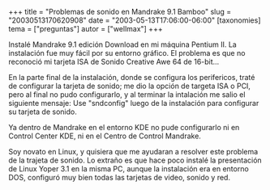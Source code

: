 +++
title = "Problemas de sonido en Mandrake 9.1 Bamboo"
slug = "20030513170620908"
date = "2003-05-13T17:06:00-06:00"
[taxonomies]
tema = ["preguntas"]
autor = ["wellmax"]
+++

Instalé Mandrake 9.1 edición Download en mi máquina Pentium II. La
instalación fue muy fácil por su entorno gráfico. El problema es que no
reconoció mi tarjeta ISA de Sonido Creative Awe 64 de 16-bit…

<!-- more -->
En la parte final de la instalación, donde se configura los perifericos,
traté de configurar la tarjeta de sonido; me dio la opción de targeta
ISA o PCI, pero al final no pudo configurarlo, y al terminar la
intalación me salio el siguiente mensaje: Use &quot;sndconfig&quot;
luego de la instalación para configurar su tarjeta de sonido.

Ya dentro de Mandrake en el entorno KDE no pude configurarlo ni en
Control Center KDE, ni en el Centro de Control Mandrake.

Soy novato en Linux, y quisiera que me ayudaran a resolver este problema
de la trajeta de sonido. Lo extraño es que hace poco instalé la
presentación de Linux Yoper 3.1 en la misma PC, aunque la instalación
era en entorno DOS, configuró muy bien todas las tarjetas de video,
sonido y red.
